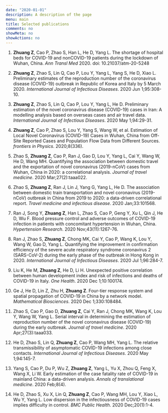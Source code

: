 ```yaml
---
date: "2020-01-01"
description: A description of the page
menu: main
title: Selected publications
comments: no
showMeta: no
showActions: no
---
```


1. **Zhuang Z**, Cao P, Zhao S, Han L, He D, Yang L. The shortage of hospital beds for COVID-19 and nonCOVID-19 patients during the lockdown of Wuhan, China. *Ann Transl Med* 2020. doi: 10.21037/atm-20-5248

1. **Zhuang Z**, Zhao S, Lin Q, Cao P, Lou Y, Yang L, Yang S, He D, Xiao L. Preliminary estimates of the reproduction number of the coronavirus disease (COVID-19) outbreak in Republic of Korea and Italy by 5 March 2020. *International Journal of Infectious Diseases*. 2020 Jun 1;95:308-10.

2. **Zhuang Z**, Zhao S, Lin Q, Cao P, Lou Y, Yang L, He D. Preliminary estimation of the novel coronavirus disease (COVID-19) cases in Iran: A modelling analysis based on overseas cases and air travel data. *International Journal of Infectious Diseases*. 2020 May 1;94:29-31.

3. **Zhuang Z**, Cao P, Zhao S, Lou Y, Yang S, Wang W, et al. Estimation of Local Novel Coronavirus (COVID-19) Cases in Wuhan, China from Off-Site Reported Cases and Population Flow Data from Different Sources. *frontiers in Physics*. 2020;8(336).

3. Zhao S, **Zhuang Z**, Cao P, Ran J, Gao D, Lou Y, Yang L, Cai Y, Wang W, He D, Wang MH. Quantifying the association between domestic travel and the exportation of novel coronavirus (2019-nCoV) cases from Wuhan, China in 2020: a correlational analysis. *Journal of travel medicine*. 2020 Mar;27(2):taaa022.

4. Zhao S, **Zhuang Z**, Ran J, Lin J, Yang G, Yang L, He D. The association between domestic train transportation and novel coronavirus (2019-nCoV) outbreak in China from 2019 to 2020: a data-driven correlational report. *Travel medicine and infectious disease*. 2020 Jan;33:101568.

4. Ran J, Song Y, **Zhuang Z**, Han L, Zhao S, Cao P, Geng Y, Xu L, Qin J, He D, Wu F. Blood pressure control and adverse outcomes of COVID-19 infection in patients with concomitant hypertension in Wuhan, China. *Hypertension Research*. 2020 Nov;43(11):1267-76.

9. Ran J, Zhao S, **Zhuang Z**, Chong MK, Cai Y, Cao P, Wang K, Lou Y, Wang W, Gao D, Yang L. Quantifying the improvement in confirmation efficiency of the severe acute respiratory syndrome coronavirus 2 (SARS-CoV-2) during the early phase of the outbreak in Hong Kong in 2020. *International Journal of Infectious Diseases*. 2020 Jul 1;96:284-7.

10. Liu K, He M, **Zhuang Z**, He D, Li H. Unexpected positive correlation between human development index and risk of infections and deaths of COVID-19 in Italy. *One Health*. 2020 Dec 1;10:100174.

3. Ge J, He D, Lin Z, Zhu H, **Zhuang Z**. Four-tier response system and spatial propagation of COVID-19 in China by a network model. *Mathematical Biosciences*. 2020 Dec 1;330:108484.

5. Zhao S, Cao P, Gao D, **Zhuang Z**, Cai Y, Ran J, Chong MK, Wang K, Lou Y, Wang W, Yang L. Serial interval in determining the estimation of reproduction number of the novel coronavirus disease (COVID-19) during the early outbreak. *Journal of travel medicine*. 2020 Apr;27(3):taaa033.

6. He D, Zhao S, Lin Q, **Zhuang Z**, Cao P, Wang MH, Yang L. The relative transmissibility of asymptomatic COVID-19 infections among close contacts. *International Journal of Infectious Diseases*. 2020 May 1;94:145-7.

8. Yang S, Cao P, Du P, Wu Z, **Zhuang Z**, Yang L, Yu X, Zhou Q, Feng X, Wang X, Li W. Early estimation of the case fatality rate of COVID-19 in mainland China: a data-driven analysis. *Annals of translational medicine*. 2020 Feb;8(4).

11. He D, Zhao S, Xu X, Lin Q, **Zhuang Z**, Cao P, Wang MH, Lou Y, Xiao L, Wu Y, Yang L. Low dispersion in the infectiousness of COVID-19 cases implies difficulty in control. *BMC Public Health*. 2020 Dec;20(1):1-4.